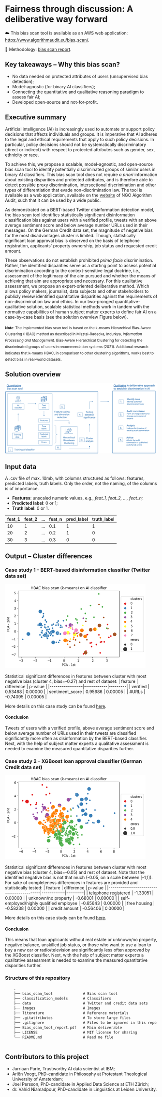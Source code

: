 # Fairness through discussion: A deliberative way forward

☁️ This bias scan tool is available as an AWS web application: https://www.algorithmaudit.eu/bias_scan/. 

📄 Methodology: [bias scan report](https://github.com/NGO-Algorithm-Audit/AI_Audit_Challenge/blob/master/Bias_scan_tool_report.docx).

## Key takeaways – Why this bias scan?

- No data needed on protected attributes of users (unsupervised bias detection); 
- Model-agnostic (for binary AI classifiers); 
- Connecting the quantitative and qualitative reasoning paradigm to assess fair AI;
- Developed open-source and not-for-profit.

## Executive summary
Artificial intelligence (AI) is increasingly used to automate or support policy decisions that affects individuals and groups. It is imperative that AI adheres to the legal and ethical requirements that apply to such policy decisions. In particular, policy decisions should not be systematically discriminatory (direct or indirect) with respect to protected attributes such as gender, sex, ethnicity or race.

To achieve this, we propose a scalable, model-agnostic, and open-source bias scan tool to identify potentially discriminated groups of similar users in binary AI classifiers. This bias scan tool does not require *a priori* information about existing disparities and protected attributes, and is therefore able to detect possible proxy discrimination, intersectional discrimination and other types of differentiation that evade non-discrimination law. The tool is available as a web application, available on the [website](https://www.algorithmaudit.eu/bias_scan/) of NGO Algorithm Audit, such that it can be used by a wide public.

As demonstrated on a BERT-based Twitter disinformation detection model, the bias scan tool identifies statistically significant disinformation classification bias against users with a verified profile, tweets with an above average sentiment score and below average number URLs used in their messages. On the German Credit data set, the magnitude of negative bias for the most disadvantages cluster is limited. Though, statistically significant loan approval bias is observed on the basis of telephone registration, applicants' property ownership, job status and requested credit amount.

These observations do not establish prohibited *prima facie* discrimination. Rather, the identified disparities serve as a starting point to assess potential discrimination according to the context-sensitive legal doctrine, i.e., assessment of the legitimacy of the aim pursued and whether the means of achieving that aim are appropriate and necessary. For this qualitative assessment, we propose an expert-oriented deliberative method. Which allows policy makers, journalist, data subjects and other stakeholders to publicly review identified quantitative disparities against the requirements of non-discrimination law and ethics. In our two-pronged quantitative-qualitative solution, scalable statistical methods work in tandem with the normative capabilities of human subject matter experts to define fair AI on a case-by-case basis (see the solution overview Figure below). 

<sub>**Note**: The implemented bias scan tool is based on the k-means Hierarchical Bias-Aware Clustering (HBAC) method as described in Misztal-Radecka, Indurkya, *Information Processing and Management*. Bias-Aware Hierarchical Clustering for detecting the discriminated groups of users in recommendation systems (2021). Additional research indicates that k-means HBAC, in comparison to other clustering algorithms, works best to detect bias in real-world datasets.</sub>

## Solution overview
![image](./images/Quantitative_qualitatitive.png)

## Input data
A .csv file of max. 10mb, with columns structured as follows: features, predicted labels, truth labels. Only the order, not the naming, of the columns is of importance.

- **Features**: unscaled numeric values, e.g., *feat_1, feat_2, ..., feat_n;*
- **Predicted label**: 0 or 1;
- **Truth label**: 0 or 1.

| feat_1 | feat_2 | ... | feat_n | pred_label | truth_label |
|--------|--------|-----|--------|------------|-------------|
| 10     | 1      | ... | 0.1    | 1          | 1           |
| 20     | 2      | ... | 0.2    | 1          | 0           |
| 30     | 3      | ... | 0.3    | 0          | 0           |

## Output – Cluster differences

### Case study 1 – BERT-based disinformation classifier (Twitter data set)
![image](./images/Bias_scan_BERT_disinfo_classifier.png)

Statistical significant differences in features between cluster with most negative bias (cluster 4, bias=-0.27) and rest of dataset:
| feature         | difference | p-value |
|-----------------|------------|---------|
| verified        | 0.53468    | 0.00000 |
| sentiment_score | 0.95686    | 0.00005 |
| #URLs           | -0.74095   | 0.00005 |

More details on this case study can be found [here](https://github.com/NGO-Algorithm-Audit/Bias_scan/blob/master/HBAC_scan/HBAC_BERT_disinformation_classifier.ipynb). 

#### Conclusion
Tweets of users with a verified profile, above average sentiment score and below average number of URLs used in their tweets are classified significantly more often as disinformation by the BERT-based classifier. Next, with the help of subject matter experts a qualitative assessment is needed to examine the measured quantitative disparities further.

### Case study 2 – XGBoost loan  approval classifier (German Credit data set)

![image](./images/Bias_scan_XGBoost_loan_approval_classifier.png)

Statistical significant differences in features between cluster with most negative bias (cluster 4, bias=-0.05) and rest of dataset. Note that the identified negative bias is not that much (-0.05, on a scale between [-1,1]). For sake of completeness differences in features are provided and statistically tested: 
| feature                                   | difference | p-value |
|-------------------------------------------|------------|---------|
| telephone registered                      | -1.33051   | 0.00000 |
| unknown/no property                       | -0.68001   | 0.00000 |
| self-employed/highly qualified employee   | -0.65643   | 0.00000 |
| free housing                              | -0.58238   | 0.00000 |
| credit amount                             | -0.56406   | 0.00000 |

More details on this case study can be found [here](https://github.com/NGO-Algorithm-Audit/Bias_scan/blob/master/HBAC_scan/HBAC_loan_approval_classifier.ipynb). 

#### Conclusion
This means that loan applicants without real estate or unknown/no property, negative balance, unskilled job status, or those who want to use a loan to buy a new car or radio/television are significantly less often approved by the XGBoost classifier. Next, with the help of subject matter experts a qualitative assessment is needed to examine the measured quantitative disparities further.

### Structure of this repository
```
    .
    ├── bias_scan_tool              # Bias scan tool 
    ├── classification_models       # Classifiers
    ├── data                        # Twitter and credit data sets
    ├── images                      # Images
    ├── literature                  # Reference materials
    ├── .gitattributes              # To store large files
    ├── .gitignore                  # Files to be ignored in this repo
    ├── Bias_scan_tool_report.pdf   # Main deliverable
    ├── LICENSE                     # MIT license for sharing 
    └── README.md                   # Read me file 
    
```

## Contributors to this project
- Jurriaan Parie, Trustworthy AI data scientist at IBM;
- Ariën Voogt, PhD-candidate in Philosophy at Protestant Theological University of Amsterdam;
- Joel Persson, PhD-candidate in Applied Data Science at ETH Zürich;
- dr. Vahid Niamadpour, PhD-candidate in Linguistics at Leiden University.